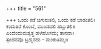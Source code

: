 +++
title = "561"

+++
ಒಂದು ಕಡೆ ಚಿಗುರುತಲಿ, ಒಂದು ಕಡೆ ಬಾಡುತಲಿ।  
ಕಂದುತಿರೆ ಕೊಂಬೆ, ಮುಂಡದಲಿ ಹಬ್ಬುತಲಿ॥  
ಎಂದೆಂದುಮಶ್ವತ್ಥ ಹಳೆಹೊಸದು; ತಾನದಾ।  
ಸ್ಪಂದನವೊ ಬ್ರಹ್ಮನದು - ಮಂಕುತಿಮ್ಮ॥  
